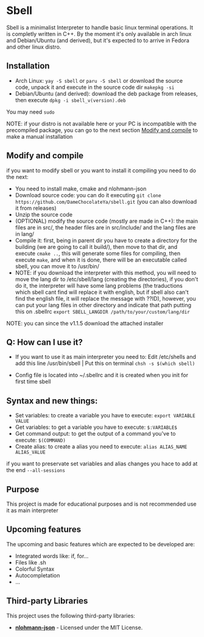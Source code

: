 # Sbell

Sbell is a minimalist Interpreter to handle basic linux terminal operations. It is completly written in C++. By the moment it's only available in arch linux and Debian/Ubuntu (and derived), but it's expected to to arrive in Fedora and other linux distro. 

## Installation

* Arch Linux: `yay -S sbell` or `paru -S sbell` or download the source code, unpack it and execute in the source code dir `makepkg -si`
* Debian/Ubuntu (and derived): download the deb package from releases, then execute `dpkg -i sbell_v(version).deb`

You may need `sudo`

NOTE: if your distro is not available here or your PC is incompatible with the precompiled package, you can go to the next section [Modify and compile](#modify-and-compile) to make a manual installation

## Modify and compile
if you want to modify sbell or you want to install it compiling you need to do the next:

* You need to install make, cmake and nlohmann-json
* Download source code: you can do it executing `git clone https://github.com/DameChocolateYa/sbell.git` (you can also download it from releases)
* Unzip the source code
* (OPTIONAL) modify the source code (mostly are made in C++): the main files are in src/, the header files are in src/include/ and the lang files are in lang/
* Compile it: first, being in parent dir you have to create a directory for the building (we are going to call it build/), then move to that dir, and execute `cmake ..`, this will generate some files for compiling, then execute `make`, and when it is done, there will be an executable called sbell, you can move it to /usr/bin/
* NOTE: if you download the interpreter with this method, you will need to move the lang dir to /etc/sbell/lang (creating the directories), if you don't do it, the interpreter will have some lang problems (the traductions which sbell cant find will replace it with english, but if sbell also can't find the english file, it will replace the message with ??ID), however, you can put your lang files in other directory and indicate that path putting this on .sbellrc `export SBELL_LANGDIR /path/to/your/custom/lang/dir`

NOTE: you can since the v1.1.5 download the attached installer

## Q: How can I use it?

* If you want to use it as main interpreter you need to: Edit /etc/shells and add this line /usr/bin/sbell | Put this on terminal `chsh -s $(which sbell)`

* Config file is located into ~/.sbellrc and it is created when you init for first time sbell

## Syntax and new things:

* Set variables: to create a variable you have to execute: `export VARIABLE VALUE`
* Get variables: to get a variable you have to execute: `$:VARIABLE$`
* Get command output: to get the output of a command you've to execute: `$(COMMAND)`
* Create alias: to create a alias you need to execute: `alias ALIAS_NAME ALIAS_VALUE`

if you want to preservate set variables and alias changes you hace to add at the end `--all-sessions`

## Purpose

This project is made for educational purposes and is not recommended use it as main interpreter

## Upcoming features

The upcoming and basic features which are expected to be developed are:
 
* Integrated words like: if, for...
* Files like .sh
* Colorful Syntax
* Autocompletation
* ...

## Third-party Libraries

This project uses the following third-party libraries:

- **[nlohmann-json](https://github.com/nlohmann/json)** - Licensed under the MIT License.
